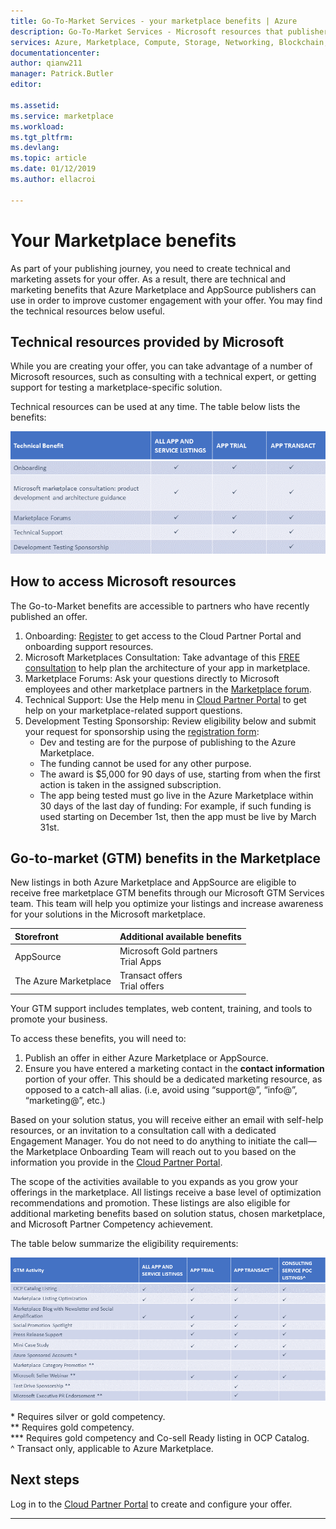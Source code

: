 ```yaml
---
title: Go-To-Market Services - your marketplace benefits | Azure
description: Go-To-Market Services - Microsoft resources that publishers can use are described in this section.
services: Azure, Marketplace, Compute, Storage, Networking, Blockchain, Security
documentationcenter:
author: qianw211
manager: Patrick.Butler
editor:

ms.assetid: 
ms.service: marketplace
ms.workload: 
ms.tgt_pltfrm: 
ms.devlang: 
ms.topic: article
ms.date: 01/12/2019
ms.author: ellacroi

---
```


# Your Marketplace benefits

As part of your publishing journey, you need to create technical and marketing assets for your offer. As a result, there are technical and marketing benefits that Azure Marketplace and AppSource publishers can use in order to improve customer engagement with your offer. You may find the technical resources below useful.

## Technical resources provided by Microsoft

While you are creating your offer, you can take advantage of a number of Microsoft resources, such as consulting with a technical expert, or getting support for testing a marketplace-specific solution.

Technical resources can be used at any time.  The table below lists the benefits:

![](./media/marketplace-publishers-guide/technical-benefit-table.png)

## How to access Microsoft resources

The Go-to-Market benefits are accessible to partners who have recently published an offer. 

1. Onboarding: [Register](https://azuremarketplace.microsoft.com/sell) to get access to the Cloud Partner Portal and onboarding support resources.
2. Microsoft Marketplaces Consultation: Take advantage of this [FREE consultation](https://support.microsoft.com/help/4010317/microsoft-marketplaces-consultation) to help plan the architecture of your app in marketplace.
3. Marketplace Forums: Ask your questions directly to Microsoft employees and other marketplace partners in the [Marketplace forum](https://www.microsoftpartnercommunity.com/t5/Azure-Marketplace-and-AppSource/bd-p/2222).
4. Technical Support: Use the Help menu in [Cloud Partner Portal](https://cloudpartner.azure.com/) to get help on your marketplace-related support questions. 
5. Development Testing Sponsorship: Review eligibility below and submit your request for sponsorship using the [registration form](https://forms.office.com/Pages/ResponsePage.aspx?id=v4j5cvGGr0GRqy180BHbR3omd2bW7etLoEoufw2-vMdUNUkxSjQ5V0hJOEtZSks3ME45TDJNTkVUTi4u):
    * Dev and testing are for the purpose of publishing to the Azure Marketplace.
    * The funding cannot be used for any other purpose.
    * The award is $5,000 for 90 days of use, starting from when the first action is taken in the assigned subscription.
    * The app being tested must go live in the Azure Marketplace within 30 days of the last day of funding: For example, if such funding is used starting on December 1st, then the app must be live by March 31st.

## Go-to-market (GTM) benefits in the Marketplace

New listings in both Azure Marketplace and AppSource are eligible to receive free marketplace GTM benefits through our Microsoft GTM Services team. This team will help you optimize your listings and increase awareness for your solutions in the Microsoft marketplace.

| Storefront | Additional available benefits |
|:--- |:--- |
| AppSource |  Microsoft Gold partners <br> Trial Apps |
| The Azure Marketplace | Transact offers <br> Trial offers |

Your GTM support includes templates, web content, training, and tools to promote your business.

To access these benefits, you will need to:

1. Publish an offer in either Azure Marketplace or AppSource.
2. Ensure you have entered a marketing contact in the **contact information** portion of your offer. This should be a dedicated marketing resource, as opposed to a catch-all alias. (i.e, avoid using “support@”, “info@”, “marketing@”, etc.)

Based on your solution status, you will receive either an email with self-help resources, or an invitation to a consultation call with a dedicated Engagement Manager. You do not need to do anything to initiate the call—the Marketplace Onboarding Team will reach out to you based on the information you provide in the [Cloud Partner Portal](https://cloudpartner.azure.com/).

The scope of the activities available to you expands as you grow your offerings in the marketplace. All listings receive a base level of optimization recommendations and promotion.  These listings are also eligible for additional marketing benefits based on solution status, chosen marketplace, and Microsoft Partner Competency achievement. 

The table below summarize the eligibility requirements:

![](./media/marketplace-publishers-guide/gtm-activities-table.png)

\* Requires silver or gold competency. <br>
\*\* Requires gold competency. <br>
\*\*\* Requires gold competency and Co-sell Ready listing in OCP Catalog. <br>
^ Transact only, applicable to Azure Marketplace.

## Next steps

Log in to the [Cloud Partner Portal](https://cloudpartner.azure.com/) to create and configure your offer.

---